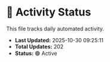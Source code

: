 # 🤖 Activity Status

This file tracks daily automated activity.

- **Last Updated:** 2025-10-30 09:25:11
- **Total Updates:** 202
- **Status:** 🟢 Active
